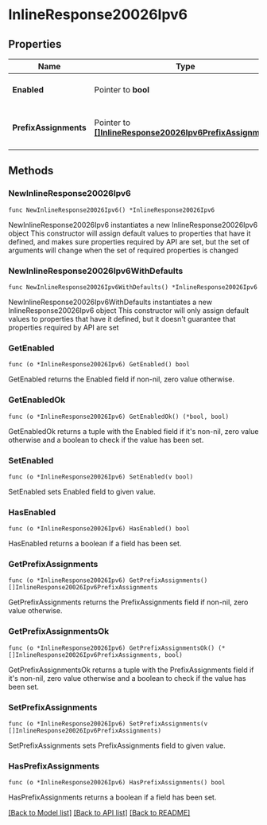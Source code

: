 # InlineResponse20026Ipv6

## Properties

Name | Type | Description | Notes
------------ | ------------- | ------------- | -------------
**Enabled** | Pointer to **bool** | Enable IPv6 on single LAN | [optional] 
**PrefixAssignments** | Pointer to [**[]InlineResponse20026Ipv6PrefixAssignments**](InlineResponse20026Ipv6PrefixAssignments.md) | Prefix assignments on the single LAN | [optional] 

## Methods

### NewInlineResponse20026Ipv6

`func NewInlineResponse20026Ipv6() *InlineResponse20026Ipv6`

NewInlineResponse20026Ipv6 instantiates a new InlineResponse20026Ipv6 object
This constructor will assign default values to properties that have it defined,
and makes sure properties required by API are set, but the set of arguments
will change when the set of required properties is changed

### NewInlineResponse20026Ipv6WithDefaults

`func NewInlineResponse20026Ipv6WithDefaults() *InlineResponse20026Ipv6`

NewInlineResponse20026Ipv6WithDefaults instantiates a new InlineResponse20026Ipv6 object
This constructor will only assign default values to properties that have it defined,
but it doesn't guarantee that properties required by API are set

### GetEnabled

`func (o *InlineResponse20026Ipv6) GetEnabled() bool`

GetEnabled returns the Enabled field if non-nil, zero value otherwise.

### GetEnabledOk

`func (o *InlineResponse20026Ipv6) GetEnabledOk() (*bool, bool)`

GetEnabledOk returns a tuple with the Enabled field if it's non-nil, zero value otherwise
and a boolean to check if the value has been set.

### SetEnabled

`func (o *InlineResponse20026Ipv6) SetEnabled(v bool)`

SetEnabled sets Enabled field to given value.

### HasEnabled

`func (o *InlineResponse20026Ipv6) HasEnabled() bool`

HasEnabled returns a boolean if a field has been set.

### GetPrefixAssignments

`func (o *InlineResponse20026Ipv6) GetPrefixAssignments() []InlineResponse20026Ipv6PrefixAssignments`

GetPrefixAssignments returns the PrefixAssignments field if non-nil, zero value otherwise.

### GetPrefixAssignmentsOk

`func (o *InlineResponse20026Ipv6) GetPrefixAssignmentsOk() (*[]InlineResponse20026Ipv6PrefixAssignments, bool)`

GetPrefixAssignmentsOk returns a tuple with the PrefixAssignments field if it's non-nil, zero value otherwise
and a boolean to check if the value has been set.

### SetPrefixAssignments

`func (o *InlineResponse20026Ipv6) SetPrefixAssignments(v []InlineResponse20026Ipv6PrefixAssignments)`

SetPrefixAssignments sets PrefixAssignments field to given value.

### HasPrefixAssignments

`func (o *InlineResponse20026Ipv6) HasPrefixAssignments() bool`

HasPrefixAssignments returns a boolean if a field has been set.


[[Back to Model list]](../README.md#documentation-for-models) [[Back to API list]](../README.md#documentation-for-api-endpoints) [[Back to README]](../README.md)


